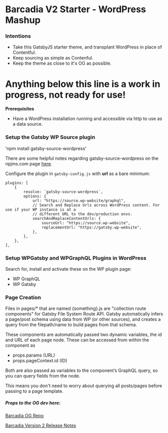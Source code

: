 
# Barcadia V2 Starter - WordPress Mashup

### Intentions

- Take this GatsbyJS starter theme, and transplant WordPress in place of Contentful.
- Keep sourcing as simple as Contenful.
- Keep the theme as close to it's OG as possible.



# Anything below this line is a work in progress, not ready for use!

**Prerequisites**

 - Have a WordPress installation running and accessible via http to use as a data source.


### Setup the Gatsby WP Source plugin

'npm install gatsby-source-wordpress'

There are some helpful notes regarding gatsby-source-wordpress on the npjms.com page
[here](https://www.npmjs.com/package/gatsby-source-wordpress/v/3.10.0-next.1).

Configure the plugin in `gatsby-config.js` with **url** as a bare minimum:
```
plugins: [
	{
		resolve: `gatsby-source-wordpress`,
		options: {
			url: "https://source.wp-website/graphql",
			// Search and Replace Urls across WordPress content. For use if your WP instance is at a
			// different URL to the dev/production envs.
			searchAndReplaceContentUrls: {
				sourceUrl: "https://source.wp-website",
				replacementUrl: "https://gatsby.wp-website",
			},
		},
	},
],
```

### Setup WPGatsby and WPGraphQL Plugins in WordPress

Search for, install and activate these on the WP plugin page:

 - WP GraphQL
 - WP Gatsby


### Page Creation

Files in pages/* that are named {something}.js are "collection route components" for Gatsby File System Route API. Gatsby automatically infers a page/post schema using data from WP (or other sources), and creates a query from the filepath/name to build pages from that schema.

These components are automatically passed two dynamic variables, the id and URL of each page node. These can be accessed from within the component as
 - props.params (URL)
 - props.pageContext.id (ID)

Both are also passed as variables to the component’s GraphQL query, so you can query fields from the node.

This means you don't need to worry about querying all posts/pages before passing to a page template.


##### Props to the OG dev here:

[Barcadia OG Repo](https://github.com/bagseye/barcadia)

[Barcadia Version 2 Release Notes](https://www.morganbaker.dev/journal/barcadia-v2-release-notes)